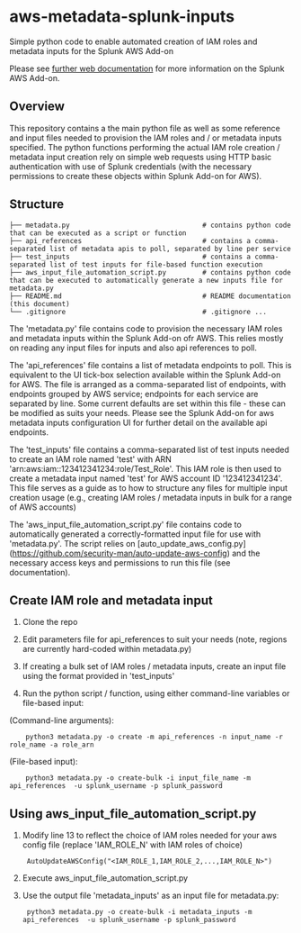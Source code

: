 # aws-metadata-splunk-inputs
Simple python code to enable automated creation of IAM roles and metadata inputs for the Splunk AWS Add-on

Please see [further web documentation](https://docs.splunk.com/Documentation/AddOns/released/AWS/Description) for more information on the Splunk AWS Add-on.

## Overview

This repository contains a the main python file as well as some reference and input files needed to provision the IAM roles and / or metadata inputs specified. The python functions performing the actual IAM role creation / metadata input creation rely on simple web requests using HTTP basic authentication with use of Splunk credentials (with the necessary permissions to create these objects within Splunk Add-on for AWS).

## Structure
```
├── metadata.py                                 # contains python code that can be executed as a script or function
├── api_references                              # contains a comma-separated list of metadata apis to poll, separated by line per service
├── test_inputs                                 # contains a comma-separated list of test inputs for file-based function execution
├── aws_input_file_automation_script.py         # contains python code that can be executed to automatically generate a new inputs file for metadata.py
├── README.md                                   # README documentation (this document)
└── .gitignore                                  # .gitignore ...
```

The 'metadata.py' file contains code to provision the necessary IAM roles and metadata inputs within the Splunk Add-on ofr AWS. This relies mostly on reading any input files for inputs and also api references to poll.

The 'api_references' file contains a list of metadata endpoints to poll. This is equivalent to the UI tick-box selection available within the Splunk Add-on for AWS. The file is arranged as a comma-separated list of endpoints, with endpoints grouped by AWS service; endpoints for each service are separated by line. Some current defaults are set within this file - these can be modified as suits your needs. Please see the Splunk Add-on for aws metadata inputs configuration UI for further detail on the available api endpoints.

The 'test_inputs' file contains a comma-separated list of test inputs needed to create an IAM role named 'test' with ARN 'arn:aws:iam::123412341234:role/Test_Role'. This IAM role is then used to create a metadata input named 'test' for AWS account ID '123412341234'. This file serves as a guide as to how to structure any files for multiple input creation usage (e.g., creating IAM roles / metadata inputs in bulk for a range of AWS accounts)

The 'aws_input_file_automation_script.py' file contains code to automatically generated a correctly-formatted input file for use with 'metadata.py'. The script relies on [auto_update_aws_config.py] (https://github.com/security-man/auto-update-aws-config) and the necessary access keys and permissions to run this file (see documentation).

## Create IAM role and metadata input

1. Clone the repo

2. Edit parameters file for api_references to suit your needs (note, regions are currently hard-coded within metadata.py)

3. If creating a bulk set of IAM roles / metadata inputs, create an input file using the format provided in 'test_inputs'

4. Run the python script / function, using either command-line variables or file-based input:

(Command-line arguments):

        python3 metadata.py -o create -m api_references -n input_name -r role_name -a role_arn

(File-based input):

        python3 metadata.py -o create-bulk -i input_file_name -m api_references  -u splunk_username -p splunk_password

## Using aws_input_file_automation_script.py

1. Modify line 13 to reflect the choice of IAM roles needed for your aws config file (replace 'IAM_ROLE_N' with IAM roles of choice)

        AutoUpdateAWSConfig("<IAM_ROLE_1,IAM_ROLE_2,...,IAM_ROLE_N>")

2. Execute aws_input_file_automation_script.py

3. Use the output file 'metadata_inputs' as an input file for metadata.py:

        python3 metadata.py -o create-bulk -i metadata_inputs -m api_references  -u splunk_username -p splunk_password